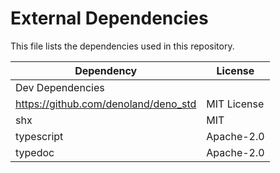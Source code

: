 # External Dependencies

This file lists the dependencies used in this repository.

| Dependency                           | License     |
| ------------------------------------ | ----------- |
| Dev Dependencies                     |             |
| https://github.com/denoland/deno_std | MIT License |
| shx                                  | MIT         |
| typescript                           | Apache-2.0  |
| typedoc                              | Apache-2.0  |
